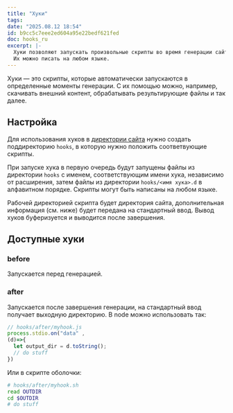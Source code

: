 ```yaml
---
title: "Хуки"
tags: 
date: "2025.08.12 18:54"
id: b9cc5c7eee2ed604a95e22bedf621fed
doc: hooks_ru
excerpt: |-
  Хуки позволяют запускать произвольные скрипты во время генерации сайта. 
  Их можно писать на любом языке.
---
```


Хуки — это скрипты, которые автоматически запускаются в определенные моменты генерации.
С их помощью можно, например, скачивать внешний контент, обрабатывать результирующие файлы и так далее.

## Настройка

Для использования хуков в [директории сайта](/+doc:site_dir_ru) нужно создать поддиректорию `hooks`, в которую нужно положить соответвующие скрипты.

При запуске хука в первую очередь будут запущены файлы из директории `hooks` с именем, соответствующим имени хука, независимо от расширения, затем файлы
из директории `hooks/<имя хука>.d` в алфавитном порядке. Скрипты могут быть написаны на любом языке. 

Рабочей директорией скрипта будет 
директория сайта, дополнительная информация (см. ниже) будет передана на стандартный ввод. Вывод хуков буферизуется и выводится после завершения.

## Доступные хуки

### before

Запускается перед генерацией. 

### after

Запускается после завершения генерации, на стандартный ввод получает выходную директорию. 
В node можно использовать так:

```js
// hooks/after/myhook.js
process.stdio.on("data" , 
(d)=>{
  let output_dir = d.toString(); 
  // do stuff
})

```

Или в скрипте оболочки:

```bash
# hooks/after/myhook.sh
read OUTDIR
cd $OUTDIR
# do stuff
```



